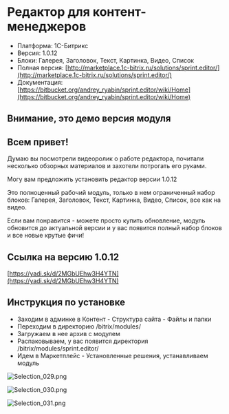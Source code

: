 # Редактор для контент-менеджеров #
* Платформа: 1С-Битрикс
* Версия: 1.0.12
* Блоки: Галерея, Заголовок, Текст, Картинка, Видео, Список
* Полная версия: [http://marketplace.1c-bitrix.ru/solutions/sprint.editor/](http://marketplace.1c-bitrix.ru/solutions/sprint.editor/)
* Документация: [https://bitbucket.org/andrey_ryabin/sprint.editor/wiki/Home](https://bitbucket.org/andrey_ryabin/sprint.editor/wiki/Home)

## Внимание, это демо версия модуля ##

## Всем привет! ##

Думаю вы посмотрели видеоролик о работе редактора, почитали несколько обзорных материалов и захотели потрогать его руками. 

Могу вам предложить установить редактор версии  1.0.12

Это полноценный рабочий модуль, только в нем ограниченный набор блоков: Галерея, Заголовок, Текст, Картинка, Видео, Список, все как на видео.

Если вам понравится - можете просто купить обновление, модуль обновится до актуальной версии и у вас появится полный набор блоков и все новые крутые фичи!


## Ссылка на версию 1.0.12 ##
[https://yadi.sk/d/2MGbUEhw3H4YTN](https://yadi.sk/d/2MGbUEhw3H4YTN)


## Инструкция по установке ##
* Заходим в админке в Контент - Структура сайта - Файлы и папки
* Переходим в директорию /bitrix/modules/
* Загружаем в нее архив с модулем
* Распаковываем, у вас появится директория /bitrix/modules/sprint.editor/
* Идем в Маркетплейс - Установленные решения, устанавливаем модуль


![Selection_029.png](https://bitbucket.org/repo/adr668/images/1270005155-Selection_029.png)

![Selection_030.png](https://bitbucket.org/repo/adr668/images/3478832990-Selection_030.png)

![Selection_031.png](https://bitbucket.org/repo/adr668/images/812841297-Selection_031.png)


